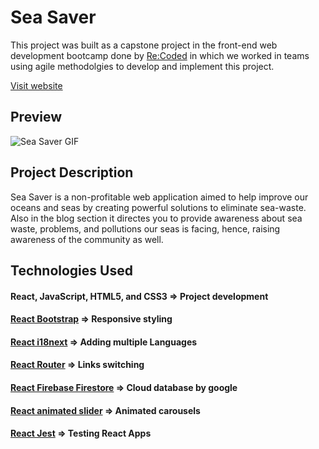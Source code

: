 # Sea Saver

This project was built as a capstone project in the front-end web development bootcamp done by [Re:Coded]() in which we worked in teams using agile methodolgies to develop and implement this project.

[Visit website](https://seasaver.netlify.app)

## Preview
![Sea Saver GIF](https://github.com/awadbilal/portfolio/raw/master/src/locales/images/SSGIF.gif)

## Project Description
Sea Saver is a non-profitable web application aimed to help improve our oceans and seas by creating powerful solutions to eliminate sea-waste. Also in the blog section it directes you to provide awareness about sea waste, problems, and pollutions our seas is facing, hence, raising awareness of the community as well.

## Technologies Used

#### React, JavaScript, HTML5, and CSS3 => Project development
#### [React Bootstrap](https://react-bootstrap.github.io/) => Responsive styling
#### [React i18next](https://react.i18next.com/) => Adding multiple Languages
#### [React Router](https://v5.reactrouter.com/web/guides/quick-start) => Links switching
#### [React Firebase Firestore](https://firebase.google.com/docs/firestore) => Cloud database by google
#### [React animated slider](https://github.com/erichbehrens/react-animated-slider) => Animated carousels
#### [React Jest](https://jestjs.io/docs/tutorial-react) => Testing React Apps
